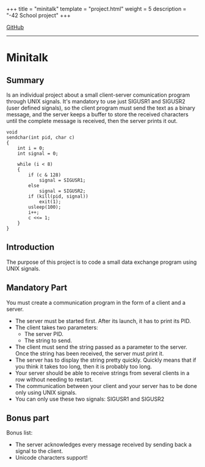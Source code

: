 +++
title = "minitalk"
template = "project.html"
weight = 5
description = "-42 School project"
+++

<a target="blank" href="https://github.com/sebamiro/minitalk42/">GitHub</a>

---

# Minitalk

## Summary

Is an individual project about a small client-server comunication program
through UNIX signals. It's mandatory to use just SIGUSR1 and SIGUSR2 (user defined signals),
so the client program must send the text as a binary message, and the server
keeps a buffer to store the received characters until the complete message is received,
then the server prints it out.

```
void
sendchar(int pid, char c)
{
	int	i = 0;
	int	signal = 0;

	while (i < 8)
	{
		if (c & 128)
			signal = SIGUSR1;
		else
			signal = SIGUSR2;
		if (kill(pid, signal))
			exit(1);
		usleep(100);
		i++;
		c <<= 1;
	}
}
```

## Introduction

The purpose of this project is to code a small data exchange program
using UNIX signals.

## Mandatory Part

You must create a communication program in the form of a client and a server.
- The server must be started first. After its launch, it has to print its PID.
- The client takes two parameters:
  - The server PID.
  - The string to send.
- The client must send the string passed as a parameter to the server.
Once the string has been received, the server must print it.
- The server has to display the string pretty quickly. Quickly means that if you think
it takes too long, then it is probably too long.
- Your server should be able to receive strings from several clients in a row without
needing to restart.
- The communication between your client and your server has to be done only using
UNIX signals.
- You can only use these two signals: SIGUSR1 and SIGUSR2

## Bonus part

Bonus list:
- The server acknowledges every message received by sending back a signal to the
client.
- Unicode characters support!
